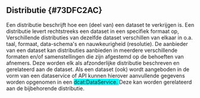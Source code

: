 ## Distributie  {#73DFC2AC}
Een distributie beschrijft hoe een (deel van) een dataset te verkrijgen is. Een distributie levert rechtstreeks een dataset in een specifiek formaat op, Verschillende distributies van dezelfde dataset verschillen van elkaar in o.a. taal, formaat, data-schema's en nauwkeurigheid (resolutie).
De aanbieder van een dataset kan distributies aanbieden in meerdere verschillende formaten en/of samenstellingen die zijn afgestemd op de behoeften van afnemers. Deze worden elk als afzonderlijke distributie beschreven en gerelateerd aan de dataset.
Als een dataset (ook) wordt aangeboden in de vorm van een dataservice of API kunnen hierover aanvullende gegevens worden opgenomen in een <span style='background-color: cyan;'>dcat:DataService</span><span style='background-color: cyan;'>. </span>Deze kan worden gerelateerd aan de bijbehorende distributie.
<section data-include-format='markdown' data-include='057-access_service.md'></section>
<section data-include-format='markdown' data-include='059-access_URL.md'></section>
<section data-include-format='markdown' data-include='060-applicable_legislation.md'></section>
<section data-include-format='markdown' data-include='061-availability.md'></section>
<section data-include-format='markdown' data-include='062-byte_size.md'></section>
<section data-include-format='markdown' data-include='063-checksum.md'></section>
<section data-include-format='markdown' data-include='064-compression_format.md'></section>
<section data-include-format='markdown' data-include='065-conforms_to.md'></section>
<section data-include-format='markdown' data-include='066-description.md'></section>
<section data-include-format='markdown' data-include='067-documentation.md'></section>
<section data-include-format='markdown' data-include='068-download_URL.md'></section>
<section data-include-format='markdown' data-include='069-format.md'></section>
<section data-include-format='markdown' data-include='071-has_policy.md'></section>
<section data-include-format='markdown' data-include='072-language_.md'></section>
<section data-include-format='markdown' data-include='073-license.md'></section>
<section data-include-format='markdown' data-include='074-linked_schemas.md'></section>
<section data-include-format='markdown' data-include='075-media_type.md'></section>
<section data-include-format='markdown' data-include='076-modification_date.md'></section>
<section data-include-format='markdown' data-include='077-packaging_format.md'></section>
<section data-include-format='markdown' data-include='078-release_date.md'></section>
<section data-include-format='markdown' data-include='079-rights.md'></section>
<section data-include-format='markdown' data-include='080-spatial_resolution.md'></section>
<section data-include-format='markdown' data-include='081-status.md'></section>
<section data-include-format='markdown' data-include='082-temporal_resolution.md'></section>
<section data-include-format='markdown' data-include='083-title.md'></section>
<section data-include-format='markdown' data-include='084-Voorbeelden.md'></section>
